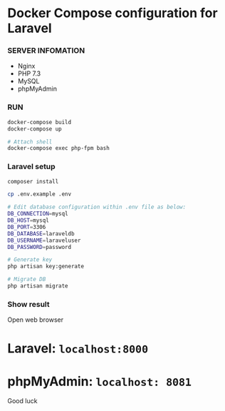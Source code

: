 # Docker Compose configuration for Laravel

### SERVER INFOMATION
* Nginx
* PHP 7.3
* MySQL
* phpMyAdmin

### RUN
```sh
docker-compose build
docker-compose up

# Attach shell
docker-compose exec php-fpm bash

```

### Laravel setup
```sh
composer install

cp .env.example .env

# Edit database configuration within .env file as below:
DB_CONNECTION=mysql
DB_HOST=mysql
DB_PORT=3306
DB_DATABASE=laraveldb
DB_USERNAME=laraveluser
DB_PASSWORD=password

# Generate key
php artisan key:generate

# Migrate DB
php artisan migrate
```
### Show result

Open web browser
# Laravel: `localhost:8000`
# phpMyAdmin: `localhost: 8081`

Good luck

